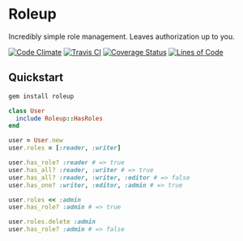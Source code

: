 # Roleup

Incredibly simple role management.
Leaves authorization up to you.

[![Code Climate](https://codeclimate.com/github/hopsoft/roleup/badges/gpa.svg)](https://codeclimate.com/github/hopsoft/roleup)
[![Travis CI](https://travis-ci.org/hopsoft/roleup.svg)](https://travis-ci.org/hopsoft/roleup)
[![Coverage Status](https://img.shields.io/coveralls/hopsoft/roleup.svg)](https://coveralls.io/r/hopsoft/roleup?branch=master)
[![Lines of Code](http://img.shields.io/badge/loc-60-brightgreen.svg)](http://blog.codinghorror.com/the-best-code-is-no-code-at-all/)

## Quickstart

```sh
gem install roleup
```

```ruby
class User
  include Roleup::HasRoles
end

user = User.new
user.roles = [:reader, :writer]

user.has_role? :reader # => true
user.has_all? :reader, :writer # => true
user.has_all? :reader, :writer, :editor # => false
user.has_one? :writer, :editor, :admin # => true

user.roles << :admin
user.has_role? :admin # => true

user.roles.delete :admin
user.has_role? :admin # => false
```
